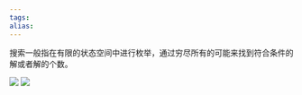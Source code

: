 ```yaml
---
tags: 
alias:
---
```


搜索一般指在有限的状态空间中进行枚举，通过穷尽所有的可能来找到符合条件的解或者解的个数。

![](https://img-blog.csdnimg.cn/img_convert/793f40a6382138c76ebc88b74743cb0b.png)
![](https://img-blog.csdnimg.cn/img_convert/1a5af031a209747859e5b78c6b6ebe74.png)
